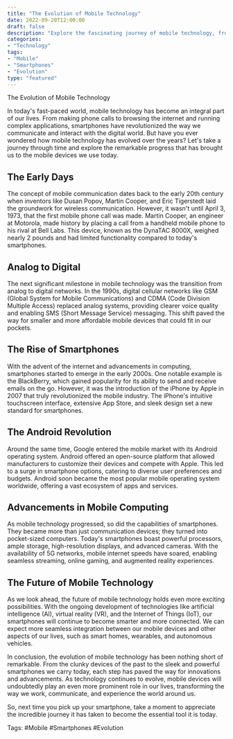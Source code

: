 ```yaml
---
title: "The Evolution of Mobile Technology"
date: 2022-09-20T12:00:00
draft: false
description: "Explore the fascinating journey of mobile technology, from its humble beginnings to the advanced devices we use today."
categories:
- "Technology"
tags:
- "Mobile"
- "Smartphones"
- "Evolution"
type: "featured"
---
```


The Evolution of Mobile Technology

In today's fast-paced world, mobile technology has become an integral part of our lives. From making phone calls to browsing the internet and running complex applications, smartphones have revolutionized the way we communicate and interact with the digital world. But have you ever wondered how mobile technology has evolved over the years? Let's take a journey through time and explore the remarkable progress that has brought us to the mobile devices we use today.

## The Early Days

The concept of mobile communication dates back to the early 20th century when inventors like Dusan Popov, Martin Cooper, and Eric Tigerstedt laid the groundwork for wireless communication. However, it wasn't until April 3, 1973, that the first mobile phone call was made. Martin Cooper, an engineer at Motorola, made history by placing a call from a handheld mobile phone to his rival at Bell Labs. This device, known as the DynaTAC 8000X, weighed nearly 2 pounds and had limited functionality compared to today's smartphones.

## Analog to Digital

The next significant milestone in mobile technology was the transition from analog to digital networks. In the 1990s, digital cellular networks like GSM (Global System for Mobile Communications) and CDMA (Code Division Multiple Access) replaced analog systems, providing clearer voice quality and enabling SMS (Short Message Service) messaging. This shift paved the way for smaller and more affordable mobile devices that could fit in our pockets.

## The Rise of Smartphones

With the advent of the internet and advancements in computing, smartphones started to emerge in the early 2000s. One notable example is the BlackBerry, which gained popularity for its ability to send and receive emails on the go. However, it was the introduction of the iPhone by Apple in 2007 that truly revolutionized the mobile industry. The iPhone's intuitive touchscreen interface, extensive App Store, and sleek design set a new standard for smartphones.

## The Android Revolution

Around the same time, Google entered the mobile market with its Android operating system. Android offered an open-source platform that allowed manufacturers to customize their devices and compete with Apple. This led to a surge in smartphone options, catering to diverse user preferences and budgets. Android soon became the most popular mobile operating system worldwide, offering a vast ecosystem of apps and services.

## Advancements in Mobile Computing

As mobile technology progressed, so did the capabilities of smartphones. They became more than just communication devices; they turned into pocket-sized computers. Today's smartphones boast powerful processors, ample storage, high-resolution displays, and advanced cameras. With the availability of 5G networks, mobile internet speeds have soared, enabling seamless streaming, online gaming, and augmented reality experiences.

## The Future of Mobile Technology

As we look ahead, the future of mobile technology holds even more exciting possibilities. With the ongoing development of technologies like artificial intelligence (AI), virtual reality (VR), and the Internet of Things (IoT), our smartphones will continue to become smarter and more connected. We can expect more seamless integration between our mobile devices and other aspects of our lives, such as smart homes, wearables, and autonomous vehicles.

In conclusion, the evolution of mobile technology has been nothing short of remarkable. From the clunky devices of the past to the sleek and powerful smartphones we carry today, each step has paved the way for innovations and advancements. As technology continues to evolve, mobile devices will undoubtedly play an even more prominent role in our lives, transforming the way we work, communicate, and experience the world around us.

So, next time you pick up your smartphone, take a moment to appreciate the incredible journey it has taken to become the essential tool it is today.

Tags: #Mobile #Smartphones #Evolution

